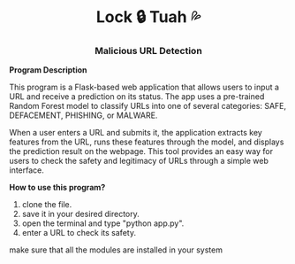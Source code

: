 <h1 align="center">Lock 🔒 Tuah 💦</h1>
<h3 align="center">Malicious URL Detection</h3>

**Program Description**

This program is a Flask-based web application that allows users to input a URL and receive a prediction on its status. The app uses a pre-trained Random Forest model to classify URLs into one of several categories: SAFE, DEFACEMENT, PHISHING, or MALWARE. 

When a user enters a URL and submits it, the application extracts key features from the URL, runs these features through the model, and displays the prediction result on the webpage. This tool provides an easy way for users to check the safety and legitimacy of URLs through a simple web interface.

**How to use this program?**
1. clone the file.
2. save it in your desired directory.
3. open the terminal and type "python app.py".
4. enter a URL to check its safety.

make sure that all the modules are installed in your system
